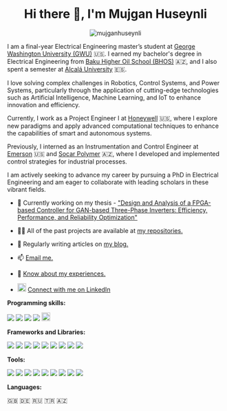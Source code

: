<h1 align="center">Hi there 👋, I'm Mujgan Huseynli</h1>
<!-- <h3 align="center">I'm a final-year Electrical Engineering master's student at GWU with a passion for Robotics, Control Systems, and Power Systems, currently working at Honeywell while preparing to pursue a PhD.</h3> -->

<p align="center"> <img src="https://komarev.com/ghpvc/?username=mujganhuseynli&label=Profile%20views&color=0e75b6&style=flat" alt="mujganhuseynli" /> </p>


I am a final-year Electrical Engineering master’s student at [George Washington University (GWU)](https://gwu.edu) 🇺🇸. I earned my bachelor's degree in Electrical Engineering from [Baku Higher Oil School (BHOS)](https://bhos.edu.az) 🇦🇿, and I also spent a semester at [Alcalá University](https://www.uah.es/en/) 🇪🇸.

I love solving complex challenges in Robotics, Control Systems, and Power Systems, particularly through the application of cutting-edge technologies such as Artificial Intelligence, Machine Learning, and IoT to enhance innovation and efficiency.

Currently, I work as a Project Engineer I at [Honeywell](https://honeywell.com) 🇺🇸, where I explore new paradigms and apply advanced computational techniques to enhance the capabilities of smart and autonomous systems.

Previously, I interned as an Instrumentation and Control Engineer at [Emerson](https://emerson.com) 🇺🇸 and [Socar Polymer](https://www.socarpolymer.az/) 🇦🇿, where I developed and implemented control strategies for industrial processes.

I am actively seeking to advance my career by pursuing a PhD in Electrical Engineering and am eager to collaborate with leading scholars in these vibrant fields.

<!-- <p align="left"> <a href="https://twitter.com/" target="blank"><img src="https://img.shields.io/twitter/follow/?logo=twitter&style=for-the-badge" alt="" /></a> </p> -->

<!-- - 😄 Pronouns: She/Her -->

- 🔭 Currently working on my thesis - ["Design and Analysis of a FPGA-based Controller for GAN-based Three-Phase Inverters: Efficiency, Performance, and Reliability Optimization"](https://github.com/mujganhuseynli/thesis.git)

- 👨‍💻 All of the past projects are available at [my repositories.](https://github.com/mujganhuseynli)

- 📝 Regularly writing articles on [my blog.](https://mujganhuseynli.github.i)

- 📫 [Email me.](mailto:huseynli.muzhgan@gmail.com)

- 📄 [Know about my experiences.](https://mujganhuseynli.github.io/resume.pdf)
- <a href="https://www.linkedin.com/in/your-profile"><img src="https://upload.wikimedia.org/wikipedia/commons/c/ca/LinkedIn_logo_initials.png" width="20" height="20" alt="LinkedIn"></a> [Connect with me on LinkedIn](https://linkedin.com/in/mujganhuseynli)
<!-- <h3 align="left">Connect with me:</h3>
<p align="left">
<a href="https://linkedin.com/in/mujganhuseynli" target="blank"><img align="center" src="https://raw.githubusercontent.com/rahuldkjain/github-profile-readme-generator/master/src/images/icons/Social/linked-in-alt.svg" alt="mujganhuseynli" height="30" width="40" /></a>
</p> -->
**Programming skills:**

![](https://img.shields.io/badge/-Python-333?style=flat-square&logo=Python&logoColor=white)
![](https://img.shields.io/badge/c-%2300599C.svg?style=flat-square&logo=c&logoColor=white)
![](https://img.shields.io/badge/c++-%2300599C.svg?style=flat-square&logo=c%2B%2B&logoColor=white)
![](https://img.shields.io/badge/-javascript-%23323330?style=flat-square&logo=javascript&logoColor==%23F7DF1E)
<a href="https://www.mathworks.com/" target="_blank" rel="noreferrer"> <img src="https://upload.wikimedia.org/wikipedia/commons/2/21/Matlab_Logo.png" alt="matlab" width="20" height="20"/></a>

**Frameworks and Libraries:**

![](https://img.shields.io/badge/flask-%23000.svg?style=flat-square&logo=flask&logoColor=white)
![](https://img.shields.io/badge/opencv-%23white.svg?style=flat-square&logo=opencv&logoColor=white)
![](https://img.shields.io/badge/TensorFlow-%23FF6F00.svg?style=flat-square&logo=TensorFlow&logoColor=white)
![](https://img.shields.io/badge/PyTorch-%23EE4C2C.svg?style=flat-square&logo=PyTorch&logoColor=white)
![](https://img.shields.io/badge/scikit--learn-%23F7931E.svg?style=flat-square&logo=scikit-learn&logoColor=white)
![](https://img.shields.io/badge/numpy-%23013243.svg?style=flat-square&logo=numpy&logoColor=white)
![](https://img.shields.io/badge/pandas-%23150458.svg?style=flat-square&logo=pandas&logoColor=white)
![](https://img.shields.io/badge/SciPy-%230C55A5.svg?style=flat-square&logo=scipy&logoColor=%white)
![](https://img.shields.io/badge/Matplotlib-%230C55A5.svg?style=flat-square&logo=Matplotlib&logoColor=black)
<!-- **Specialized Software:**
![](https://img.shields.io/badge/-Arduino-00979D?style=flat-square&logo=Arduino&logoColor=white)
<a href="https://www.autodesk.com/products/autocad" target="_blank"><img src="https://seeklogo.com/images/A/autocad-logo-C9817CB828-seeklogo.com.png" width="20" height="20" alt="AutoCAD"></a>
<a href="https://www.autodesk.com/products/autocad" target="_blank"><img src="https://seeklogo.com/images/S/Siemens-logo-D81D1D7B7A-seeklogo.com.png" width="40" height="20" alt="AutoCAD"></a> -->
**Tools:**

![](https://img.shields.io/badge/-Arduino-00979D?style=flat-square&logo=Arduino&logoColor=white)
![](https://img.shields.io/badge/git-%23F05033.svg?style=flat-square&logo=git&logoColor=white)
![](https://img.shields.io/badge/shell_script-%23121011.svg?style=flat-square&logo=gnu-bash&logoColor=white)
![](https://img.shields.io/badge/latex-%23008080.svg?style=flat-square&logo=latex&logoColor=white)
![](https://img.shields.io/badge/Linux-FCC624?style=flat-square&logo=linux&logoColor=black)
![](https://img.shields.io/badge/AWS-%23FF9900.svg?style=flat-square&logo=amazon-aws&logoColor=white)
![](https://img.shields.io/badge/azure-%230072C6.svg?style=flat-square&logo=microsoftazure&logoColor=white)
![](https://img.shields.io/badge/Canva-%2300C4CC.svg?style=flat-square&logo=Canva&logoColor=white)
![](https://img.shields.io/badge/Adobe%20XD-470137?style=flat-square&logo=Adobe%20XD&logoColor=#FF61F6)

**Languages:**

🇬🇧 🇩🇪 🇷🇺 🇹🇷 🇦🇿
<!-- <h3 align="left">Languages and Tools:</h3>
<p align="left"> <a href="https://www.arduino.cc/" target="_blank" rel="noreferrer"> <img src="https://cdn.worldvectorlogo.com/logos/arduino-1.svg" alt="arduino" width="40" height="20"/> </a> <a href="https://aws.amazon.com" target="_blank" rel="noreferrer"> <img src="https://raw.githubusercontent.com/devicons/devicon/master/icons/amazonwebservices/amazonwebservices-original-wordmark.svg" alt="aws" width="40" height="40"/> </a> <a href="https://azure.microsoft.com/en-in/" target="_blank" rel="noreferrer"> <img src="https://www.vectorlogo.zone/logos/microsoft_azure/microsoft_azure-icon.svg" alt="azure" width="40" height="40"/> </a> <a href="https://www.cprogramming.com/" target="_blank" rel="noreferrer"> <img src="https://raw.githubusercontent.com/devicons/devicon/master/icons/c/c-original.svg" alt="c" width="40" height="40"/> </a> <a href="https://www.w3schools.com/cpp/" target="_blank" rel="noreferrer"> <img src="https://raw.githubusercontent.com/devicons/devicon/master/icons/cplusplus/cplusplus-original.svg" alt="cplusplus" width="40" height="40"/> </a> <a href="https://www.w3schools.com/css/" target="_blank" rel="noreferrer"> <img src="https://raw.githubusercontent.com/devicons/devicon/master/icons/css3/css3-original-wordmark.svg" alt="css3" width="40" height="40"/> </a> <a href="https://www.docker.com/" target="_blank" rel="noreferrer"> <img src="https://raw.githubusercontent.com/devicons/devicon/master/icons/docker/docker-original-wordmark.svg" alt="docker" width="40" height="40"/> </a> <a href="https://www.figma.com/" target="_blank" rel="noreferrer"> <img src="https://www.vectorlogo.zone/logos/figma/figma-icon.svg" alt="figma" width="40" height="40"/> </a> <a href="https://flask.palletsprojects.com/" target="_blank" rel="noreferrer"> <img src="https://www.vectorlogo.zone/logos/pocoo_flask/pocoo_flask-icon.svg" alt="flask" width="40" height="40"/> </a> <a href="https://cloud.google.com" target="_blank" rel="noreferrer"> <img src="https://www.vectorlogo.zone/logos/google_cloud/google_cloud-icon.svg" alt="gcp" width="40" height="40"/> </a> <a href="https://git-scm.com/" target="_blank" rel="noreferrer"> <img src="https://www.vectorlogo.zone/logos/git-scm/git-scm-icon.svg" alt="git" width="40" height="40"/> </a> <a href="https://www.w3.org/html/" target="_blank" rel="noreferrer"> <img src="https://raw.githubusercontent.com/devicons/devicon/master/icons/html5/html5-original-wordmark.svg" alt="html5" width="40" height="40"/> </a> <a href="https://gohugo.io/" target="_blank" rel="noreferrer"> <img src="https://api.iconify.design/logos-hugo.svg" alt="hugo" width="40" height="40"/> </a> <a href="https://www.adobe.com/in/products/illustrator.html" target="_blank" rel="noreferrer"> <img src="https://www.vectorlogo.zone/logos/adobe_illustrator/adobe_illustrator-icon.svg" alt="illustrator" width="40" height="40"/> </a> <a href="https://developer.mozilla.org/en-US/docs/Web/JavaScript" target="_blank" rel="noreferrer"> <img src="https://raw.githubusercontent.com/devicons/devicon/master/icons/javascript/javascript-original.svg" alt="javascript" width="40" height="40"/> </a> <a href="https://www.linux.org/" target="_blank" rel="noreferrer"> <img src="https://raw.githubusercontent.com/devicons/devicon/master/icons/linux/linux-original.svg" alt="linux" width="40" height="40"/> </a> <a href="https://www.mathworks.com/" target="_blank" rel="noreferrer"> <img src="https://upload.wikimedia.org/wikipedia/commons/2/21/Matlab_Logo.png" alt="matlab" width="40" height="40"/> </a> <a href="https://www.mysql.com/" target="_blank" rel="noreferrer"> <img src="https://raw.githubusercontent.com/devicons/devicon/master/icons/mysql/mysql-original-wordmark.svg" alt="mysql" width="40" height="40"/> </a> <a href="https://opencv.org/" target="_blank" rel="noreferrer"> <img src="https://www.vectorlogo.zone/logos/opencv/opencv-icon.svg" alt="opencv" width="40" height="40"/> </a> <a href="https://www.photoshop.com/en" target="_blank" rel="noreferrer"> <img src="https://raw.githubusercontent.com/devicons/devicon/master/icons/photoshop/photoshop-line.svg" alt="photoshop" width="40" height="40"/> </a> <a href="https://www.postgresql.org" target="_blank" rel="noreferrer"> <img src="https://raw.githubusercontent.com/devicons/devicon/master/icons/postgresql/postgresql-original-wordmark.svg" alt="postgresql" width="40" height="40"/> </a> <a href="https://www.python.org" target="_blank" rel="noreferrer"> <img src="https://raw.githubusercontent.com/devicons/devicon/master/icons/python/python-original.svg" alt="python" width="40" height="40"/> </a> <a href="https://pytorch.org/" target="_blank" rel="noreferrer"> <img src="https://www.vectorlogo.zone/logos/pytorch/pytorch-icon.svg" alt="pytorch" width="40" height="40"/> </a> <a href="https://scikit-learn.org/" target="_blank" rel="noreferrer"> <img src="https://upload.wikimedia.org/wikipedia/commons/0/05/Scikit_learn_logo_small.svg" alt="scikit_learn" width="40" height="40"/> </a> <a href="https://www.tensorflow.org" target="_blank" rel="noreferrer"> <img src="https://www.vectorlogo.zone/logos/tensorflow/tensorflow-icon.svg" alt="tensorflow" width="40" height="40"/> </a> <a href="https://www.adobe.com/products/xd.html" target="_blank" rel="noreferrer"> <img src="https://cdn.worldvectorlogo.com/logos/adobe-xd.svg" alt="xd" width="40" height="40"/> </a> </p>

<p><img align="left" src="https://github-readme-stats.vercel.app/api/top-langs?username=mujganhuseynli&show_icons=true&locale=en&layout=compact" alt="mujganhuseynli" /></p>

<p>&nbsp;<img align="center" src="https://github-readme-stats.vercel.app/api?username=mujganhuseynli&show_icons=true&locale=en" alt="mujganhuseynli" /></p>

<p><img align="center" src="https://github-readme-streak-stats.herokuapp.com/?user=mujganhuseynli&" alt="mujganhuseynli" /></p> -->
<!-- <p align="left"> <a href="https://github.com/ryo-ma/github-profile-trophy"><img src="https://github-profile-trophy.vercel.app/?username=mujganhuseynli" alt="mujganhuseynli" /></a> </p> -->

<!--
**mujganhuseynli/mujganhuseynli** is a ✨ _special_ ✨ repository because its `README.md` (this file) appears on your GitHub profile.

Here are some ideas to get you started:

- 🔭 I’m currently working on ...
- 🌱 I’m currently learning ...
- 👯 I’m looking to collaborate on ...
- 🤔 I’m looking for help with ...
- 💬 Ask me about ...
- 📫 How to reach me: ...
- 😄 Pronouns: ...
- ⚡ Fun fact: ...
-->


